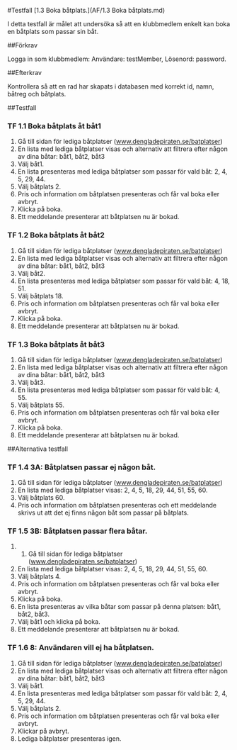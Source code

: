 #Testfall [1.3 Boka båtplats.](AF/1.3 Boka båtplats.md)

I detta testfall är målet att undersöka så att en klubbmedlem enkelt kan boka en båtplats som passar sin båt.

##Förkrav

Logga in som klubbmedlem: Användare: testMember, Lösenord: password.

##Efterkrav

Kontrollera så att en rad har skapats i databasen med korrekt id, namn, båtreg och båtplats.

##Testfall

### TF 1.1 Boka båtplats åt båt1

1. Gå till sidan för lediga båtplatser (www.dengladepiraten.se/batplatser)
2. En lista med lediga båtplatser visas och alternativ att filtrera efter någon av dina båtar: båt1, båt2, båt3
3. Välj båt1.
4. En lista presenteras med lediga båtplatser som passar för vald båt: 2, 4, 5, 29, 44.
5. Välj båtplats 2.
6. Pris och information om båtplatsen presenteras och får val boka eller avbryt.
7. Klicka på boka.
8. Ett meddelande presenterar att båtplatsen nu är bokad.

### TF 1.2 Boka båtplats åt båt2

1. Gå till sidan för lediga båtplatser (www.dengladepiraten.se/batplatser)
2. En lista med lediga båtplatser visas och alternativ att filtrera efter någon av dina båtar: båt1, båt2, båt3
3. Välj båt2.
4. En lista presenteras med lediga båtplatser som passar för vald båt: 4, 18, 51.
5. Välj båtplats 18.
6. Pris och information om båtplatsen presenteras och får val boka eller avbryt.
7. Klicka på boka.
8. Ett meddelande presenterar att båtplatsen nu är bokad.

### TF 1.3 Boka båtplats åt båt3

1. Gå till sidan för lediga båtplatser (www.dengladepiraten.se/batplatser)
2. En lista med lediga båtplatser visas och alternativ att filtrera efter någon av dina båtar: båt1, båt2, båt3
3. Välj båt3.
4. En lista presenteras med lediga båtplatser som passar för vald båt: 4, 55.
5. Välj båtplats 55.
6. Pris och information om båtplatsen presenteras och får val boka eller avbryt.
7. Klicka på boka.
8. Ett meddelande presenterar att båtplatsen nu är bokad.

##Alternativa testfall

### TF 1.4 3A: Båtplatsen passar ej någon båt.

1. Gå till sidan för lediga båtplatser (www.dengladepiraten.se/batplatser)
2. En lista med lediga båtplatser visas: 2, 4, 5, 18, 29, 44, 51, 55, 60.
3. Välj båtplats 60.
4. Pris och information om båtplatsen presenteras och ett meddelande skrivs ut att det ej finns någon båt som passar på båtplats.

### TF 1.5 3B: Båtplatsen passar flera båtar.

1. 1. Gå till sidan för lediga båtplatser (www.dengladepiraten.se/batplatser)
2. En lista med lediga båtplatser visas: 2, 4, 5, 18, 29, 44, 51, 55, 60.
3. Välj båtplats 4.
4. Pris och information om båtplatsen presenteras och får val boka eller avbryt.
5. Klicka på boka.
6. En lista presenteras av vilka båtar som passar på denna platsen: båt1, båt2, båt3.
7. Välj båt1 och klicka på boka.
8. Ett meddelande presenterar att båtplatsen nu är bokad.

### TF 1.6 8: Användaren vill ej ha båtplatsen.

1. Gå till sidan för lediga båtplatser (www.dengladepiraten.se/batplatser)
2. En lista med lediga båtplatser visas och alternativ att filtrera efter någon av dina båtar: båt1, båt2, båt3
3. Välj båt1.
4. En lista presenteras med lediga båtplatser som passar för vald båt: 2, 4, 5, 29, 44.
5. Välj båtplats 2.
6. Pris och information om båtplatsen presenteras och får val boka eller avbryt.
7. Klickar på avbryt.
8. Lediga båtplatser presenteras igen.

